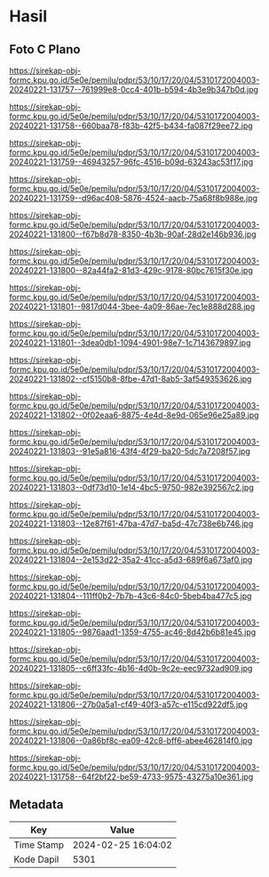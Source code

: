 # Hasil

## Foto C Plano

https://sirekap-obj-formc.kpu.go.id/5e0e/pemilu/pdpr/53/10/17/20/04/5310172004003-20240221-131757--761999e8-0cc4-401b-b594-4b3e9b347b0d.jpg

https://sirekap-obj-formc.kpu.go.id/5e0e/pemilu/pdpr/53/10/17/20/04/5310172004003-20240221-131758--660baa78-f83b-42f5-b434-fa087f29ee72.jpg

https://sirekap-obj-formc.kpu.go.id/5e0e/pemilu/pdpr/53/10/17/20/04/5310172004003-20240221-131759--46943257-96fc-4516-b09d-63243ac53f17.jpg

https://sirekap-obj-formc.kpu.go.id/5e0e/pemilu/pdpr/53/10/17/20/04/5310172004003-20240221-131759--d96ac408-5876-4524-aacb-75a68f8b988e.jpg

https://sirekap-obj-formc.kpu.go.id/5e0e/pemilu/pdpr/53/10/17/20/04/5310172004003-20240221-131800--f67b8d78-8350-4b3b-90af-28d2e146b936.jpg

https://sirekap-obj-formc.kpu.go.id/5e0e/pemilu/pdpr/53/10/17/20/04/5310172004003-20240221-131800--82a44fa2-81d3-429c-9178-80bc7615f30e.jpg

https://sirekap-obj-formc.kpu.go.id/5e0e/pemilu/pdpr/53/10/17/20/04/5310172004003-20240221-131801--9817d044-3bee-4a09-86ae-7ec1e888d288.jpg

https://sirekap-obj-formc.kpu.go.id/5e0e/pemilu/pdpr/53/10/17/20/04/5310172004003-20240221-131801--3dea0db1-1094-4901-98e7-1c7143679897.jpg

https://sirekap-obj-formc.kpu.go.id/5e0e/pemilu/pdpr/53/10/17/20/04/5310172004003-20240221-131802--cf5150b8-8fbe-47d1-8ab5-3af549353626.jpg

https://sirekap-obj-formc.kpu.go.id/5e0e/pemilu/pdpr/53/10/17/20/04/5310172004003-20240221-131802--0f02eaa6-8875-4e4d-8e9d-065e96e25a89.jpg

https://sirekap-obj-formc.kpu.go.id/5e0e/pemilu/pdpr/53/10/17/20/04/5310172004003-20240221-131803--91e5a816-43f4-4f29-ba20-5dc7a7208f57.jpg

https://sirekap-obj-formc.kpu.go.id/5e0e/pemilu/pdpr/53/10/17/20/04/5310172004003-20240221-131803--0df73d10-1e14-4bc5-9750-982e392567c2.jpg

https://sirekap-obj-formc.kpu.go.id/5e0e/pemilu/pdpr/53/10/17/20/04/5310172004003-20240221-131803--12e87f61-47ba-47d7-ba5d-47c738e6b746.jpg

https://sirekap-obj-formc.kpu.go.id/5e0e/pemilu/pdpr/53/10/17/20/04/5310172004003-20240221-131804--2e153d22-35a2-41cc-a5d3-689f6a673af0.jpg

https://sirekap-obj-formc.kpu.go.id/5e0e/pemilu/pdpr/53/10/17/20/04/5310172004003-20240221-131804--111ff0b2-7b7b-43c6-84c0-5beb4ba477c5.jpg

https://sirekap-obj-formc.kpu.go.id/5e0e/pemilu/pdpr/53/10/17/20/04/5310172004003-20240221-131805--9876aad1-1359-4755-ac46-8d42b6b81e45.jpg

https://sirekap-obj-formc.kpu.go.id/5e0e/pemilu/pdpr/53/10/17/20/04/5310172004003-20240221-131805--c6ff33fc-4b16-4d0b-9c2e-eec9732ad909.jpg

https://sirekap-obj-formc.kpu.go.id/5e0e/pemilu/pdpr/53/10/17/20/04/5310172004003-20240221-131806--27b0a5a1-cf49-40f3-a57c-e115cd922df5.jpg

https://sirekap-obj-formc.kpu.go.id/5e0e/pemilu/pdpr/53/10/17/20/04/5310172004003-20240221-131806--0a86bf8c-ea09-42c8-bff6-abee462814f0.jpg

https://sirekap-obj-formc.kpu.go.id/5e0e/pemilu/pdpr/53/10/17/20/04/5310172004003-20240221-131758--64f2bf22-be59-4733-9575-43275a10e361.jpg


## Metadata

| Key        | Value               |
| ---------- | ------------------- |
| Time Stamp | 2024-02-25 16:04:02 |
| Kode Dapil | 5301                |



